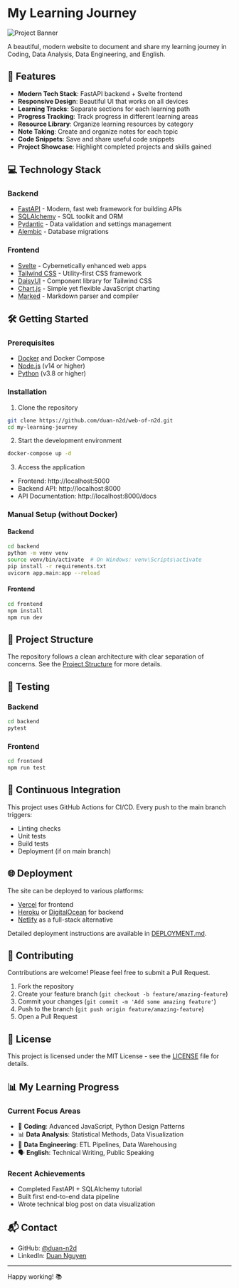 # My Learning Journey

![Project Banner](https://via.placeholder.com/1200x300)

A beautiful, modern website to document and share my learning journey in Coding, Data Analysis, Data Engineering, and English.

## 🚀 Features

- **Modern Tech Stack**: FastAPI backend + Svelte frontend
- **Responsive Design**: Beautiful UI that works on all devices
- **Learning Tracks**: Separate sections for each learning path
- **Progress Tracking**: Track progress in different learning areas
- **Resource Library**: Organize learning resources by category
- **Note Taking**: Create and organize notes for each topic
- **Code Snippets**: Save and share useful code snippets
- **Project Showcase**: Highlight completed projects and skills gained

## 💻 Technology Stack

### Backend
- [FastAPI](https://fastapi.tiangolo.com/) - Modern, fast web framework for building APIs
- [SQLAlchemy](https://www.sqlalchemy.org/) - SQL toolkit and ORM
- [Pydantic](https://pydantic-docs.helpmanual.io/) - Data validation and settings management
- [Alembic](https://alembic.sqlalchemy.org/en/latest/) - Database migrations

### Frontend
- [Svelte](https://svelte.dev/) - Cybernetically enhanced web apps
- [Tailwind CSS](https://tailwindcss.com/) - Utility-first CSS framework
- [DaisyUI](https://daisyui.com/) - Component library for Tailwind CSS
- [Chart.js](https://www.chartjs.org/) - Simple yet flexible JavaScript charting
- [Marked](https://marked.js.org/) - Markdown parser and compiler

## 🛠️ Getting Started

### Prerequisites
- [Docker](https://www.docker.com/) and Docker Compose
- [Node.js](https://nodejs.org/) (v14 or higher)
- [Python](https://www.python.org/) (v3.8 or higher)

### Installation

1. Clone the repository
```bash
git clone https://github.com/duan-n2d/web-of-n2d.git
cd my-learning-journey
```

2. Start the development environment
```bash
docker-compose up -d
```

3. Access the application
- Frontend: http://localhost:5000
- Backend API: http://localhost:8000
- API Documentation: http://localhost:8000/docs

### Manual Setup (without Docker)

#### Backend
```bash
cd backend
python -m venv venv
source venv/bin/activate  # On Windows: venv\Scripts\activate
pip install -r requirements.txt
uvicorn app.main:app --reload
```

#### Frontend
```bash
cd frontend
npm install
npm run dev
```

## 📁 Project Structure

The repository follows a clean architecture with clear separation of concerns. See the [Project Structure](PROJECT_STRUCTURE.md) for more details.

## 🧪 Testing

### Backend
```bash
cd backend
pytest
```

### Frontend
```bash
cd frontend
npm run test
```

## 🔄 Continuous Integration

This project uses GitHub Actions for CI/CD. Every push to the main branch triggers:
- Linting checks
- Unit tests
- Build tests
- Deployment (if on main branch)

## 🌐 Deployment

The site can be deployed to various platforms:
- [Vercel](https://vercel.com/) for frontend
- [Heroku](https://www.heroku.com/) or [DigitalOcean](https://www.digitalocean.com/) for backend
- [Netlify](https://www.netlify.com/) as a full-stack alternative

Detailed deployment instructions are available in [DEPLOYMENT.md](DEPLOYMENT.md).

## 🤝 Contributing

Contributions are welcome! Please feel free to submit a Pull Request.

1. Fork the repository
2. Create your feature branch (`git checkout -b feature/amazing-feature`)
3. Commit your changes (`git commit -m 'Add some amazing feature'`)
4. Push to the branch (`git push origin feature/amazing-feature`)
5. Open a Pull Request

## 📝 License

This project is licensed under the MIT License - see the [LICENSE](LICENSE) file for details.

## 📊 My Learning Progress

### Current Focus Areas
- 🧠 **Coding**: Advanced JavaScript, Python Design Patterns
- 📊 **Data Analysis**: Statistical Methods, Data Visualization
- 🔧 **Data Engineering**: ETL Pipelines, Data Warehousing
- 🗣️ **English**: Technical Writing, Public Speaking

### Recent Achievements
- Completed FastAPI + SQLAlchemy tutorial
- Built first end-to-end data pipeline
- Wrote technical blog post on data visualization

## 📬 Contact

- GitHub: [@duan-n2d](https://github.com/duan-n2d)
- LinkedIn: [Duan Nguyen](https://linkedin.com/in/duannguyen2606)

---

Happy working! 📚